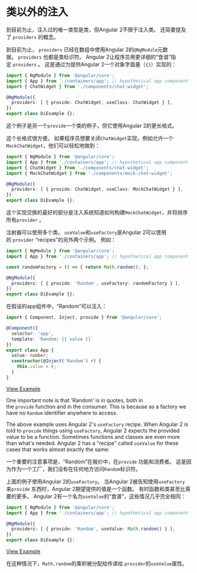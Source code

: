 # 类以外的注入

到目前为止，注入过的唯一类型是类，但Angular 2不限于注入类。 还简要提及了 `providers` 的概念。

到目前为止， `providers` 已经在数组中使用Angular 2的`@NgModule`元数据。 `providers` 也都是类标识符。 Angular 2让程序员用更详细的“食谱”指定 `providers` 。 这是通过为提供Angular 2一个对象字面量（`{}`）实现的：

```typescript
import { NgModule } from '@angular/core';
import { App } from './containers/app'; // hypothetical app component
import { ChatWidget } from './components/chat-widget';

@NgModule({
  providers: [ { provide: ChatWidget, useClass: ChatWidget } ],
})
export class DiExample {};
```

这个例子是另一个`provide`一个类的例子，但它使用Angular 2的更长格式。

这个长格式很方便。 如果程序员想要关闭`ChatWidget`实现，例如允许一个`MockChatWidget`，他们可以轻松地做到：

```typescript
import { NgModule } from '@angular/core';
import { App } from './containers/app'; // hypothetical app component
import { ChatWidget } from './components/chat-widget';
import { MockChatWidget } from './components/mock-chat-widget';

@NgModule({
  providers: [ { provide: ChatWidget, useClass: MockChatWidget } ],
})
export class DiExample {};
```

这个实现交换的最好的部分是注入系统知道如何构建`MockChatWidget`，并将排序所有`provider` 。

注射器可以使用多个类。 `useValue`和`useFactory`是Angular 2可以使用的 `provider` “recipes”的另外两个示例。 例如：

```typescript
import { NgModule } from '@angular/core';
import { App } from './containers/app'; // hypothetical app component

const randomFactory = () => { return Math.random(); };

@NgModule({
  providers: [ { provide: 'Random', useFactory: randomFactory } ],
})
export class DiExample {};
```

在假设的app组件中，“Random”可以注入：

```typescript
import { Component, Inject, provide } from '@angular/core';

@Component({
  selector: 'app',
  template: `Random: {{ value }}`
})
export class App {
  value: number;
  constructor(@Inject('Random') r) {
    this.value = r;
  }
}
```

[View Example](http://plnkr.co/edit/Dkm0cJF80EdmPcWZx45W?p=preview)

One important note is that 'Random' is in quotes, both in the `provide` function and in the consumer. This is because as a factory we have no `Random` identifier anywhere to access.

The above example uses Angular 2's `useFactory` recipe. When Angular 2 is told to `provide` things using `useFactory`, Angular 2 expects the provided value to be a function. Sometimes functions and classes are even more than what's needed. Angular 2 has a "recipe" called `useValue` for these cases that works almost exactly the same:

一个重要的注意事项是，“Random”在报价中，在`provide` 功能和消费者。 这是因为作为一个工厂，我们没有在任何地方访问`Random`标识符。

上面的例子使用Angular 2的`useFactory`。 当Angular 2被告知使用`useFactory `来`provide` 东西时，Angular 2期望提供的值是一个函数。 有时函数和类甚至比需要的更多。 Angular 2有一个名为`useValue`的“食谱”，这些情况几乎完全相同：

```typescript
import { NgModule } from '@angular/core';
import { App } from './containers/app'; // hypothetical app component

@NgModule({
  providers: [ { provide: 'Random', useValue: Math.random() } ],
})
export class DiExample {};
```

[View Example](http://plnkr.co/edit/63GsCDOElY7J8LNAbTjL?p=preview)

在这种情况下，`Math.random`的乘积被分配给传递给 `provider`的`useValue`属性。

